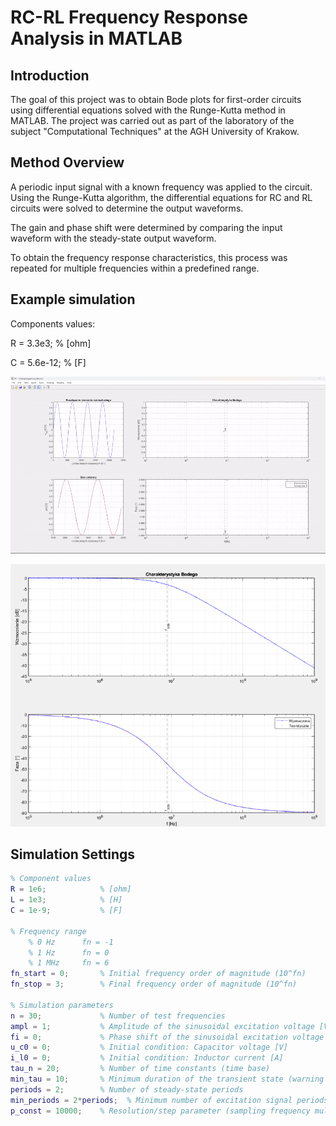 # RC-RL Frequency Response Analysis in MATLAB  

## Introduction  
The goal of this project was to obtain Bode plots for first-order circuits using differential equations solved with the Runge-Kutta method in MATLAB. The project was carried out as part of the laboratory of the subject "Computational Techniques" at the AGH University of Krakow.

## Method Overview  
A periodic input signal with a known frequency was applied to the circuit. Using the Runge-Kutta algorithm, the differential equations for RC and RL circuits were solved to determine the output waveforms.  

The gain and phase shift were determined by comparing the input waveform with the steady-state output waveform.  

To obtain the frequency response characteristics, this process was repeated for multiple frequencies within a predefined range.  

## Example simulation
Components values:

R = 3.3e3;      % [ohm]

C = 5.6e-12;    % [F]

![Simulation](rc.gif)

![Results](rc.png)

## Simulation Settings  

```matlab
% Component values
R = 1e6;            % [ohm]
L = 1e3;            % [H]
C = 1e-9;           % [F]

% Frequency range
    % 0 Hz      fn = -1
    % 1 Hz      fn = 0
    % 1 MHz     fn = 6
fn_start = 0;       % Initial frequency order of magnitude (10^fn)
fn_stop = 3;        % Final frequency order of magnitude (10^fn)

% Simulation parameters
n = 30;             % Number of test frequencies
ampl = 1;           % Amplitude of the sinusoidal excitation voltage [V]
fi = 0;             % Phase shift of the sinusoidal excitation voltage [rad]
u_c0 = 0;           % Initial condition: Capacitor voltage [V]
i_l0 = 0;           % Initial condition: Inductor current [A]
tau_n = 20;         % Number of time constants (time base)
min_tau = 10;       % Minimum duration of the transient state (warning if shorter)
periods = 2;        % Number of steady-state periods
min_periods = 2*periods;  % Minimum number of excitation signal periods 
p_const = 10000;    % Resolution/step parameter (sampling frequency multiplier)
